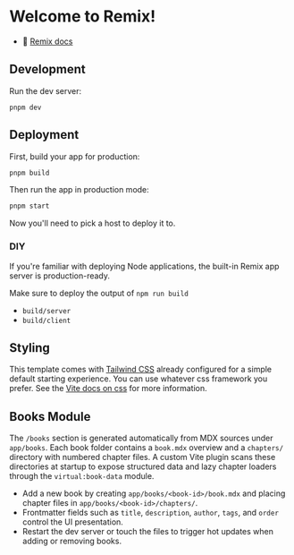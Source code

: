# Welcome to Remix!

- 📖 [Remix docs](https://remix.run/docs)

## Development

Run the dev server:

```shell
pnpm dev
```

## Deployment

First, build your app for production:

```sh
pnpm build
```

Then run the app in production mode:

```sh
pnpm start
```

Now you'll need to pick a host to deploy it to.

### DIY

If you're familiar with deploying Node applications, the built-in Remix app server is production-ready.

Make sure to deploy the output of `npm run build`

- `build/server`
- `build/client`

## Styling

This template comes with [Tailwind CSS](https://tailwindcss.com/) already configured for a simple default starting experience. You can use whatever css framework you prefer. See the [Vite docs on css](https://vitejs.dev/guide/features.html#css) for more information.

## Books Module

The `/books` section is generated automatically from MDX sources under `app/books`. Each book folder contains a `book.mdx` overview and a `chapters/` directory with numbered chapter files. A custom Vite plugin scans these directories at startup to expose structured data and lazy chapter loaders through the `virtual:book-data` module.

- Add a new book by creating `app/books/<book-id>/book.mdx` and placing chapter files in `app/books/<book-id>/chapters/`.
- Frontmatter fields such as `title`, `description`, `author`, `tags`, and `order` control the UI presentation.
- Restart the dev server or touch the files to trigger hot updates when adding or removing books.
